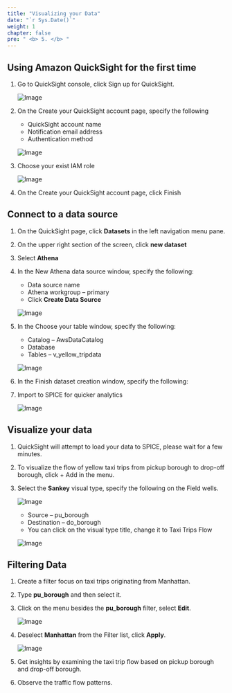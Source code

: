 ```yaml
---
title: "Visualizing your Data"
date: "`r Sys.Date()`"
weight: 1
chapter: false
pre: " <b> 5. </b> "
---
```


## Using Amazon QuickSight for the first time

1. Go to QuickSight console, click Sign up for QuickSight.

   ![Image](/repo_pmt_ws-fcj-004/images/5/5-001.png?featherlight=false&width=90pc)
2. On the Create your QuickSight account page, specify the following
    * QuickSight account name
    * Notification email address
    * Authentication method

   ![Image](/repo_pmt_ws-fcj-004/images/5/5-002.png?featherlight=false&width=90pc)
3. Choose your exist IAM role

   ![Image](/repo_pmt_ws-fcj-004/images/5/5-003.png?featherlight=false&width=90pc)
4. On the Create your QuickSight account page, click Finish

## Connect to a data source

1. On the QuickSight page, click **Datasets** in the left navigation menu pane.
2. On the upper right section of the screen, click **new dataset**
3. Select **Athena**
4. In the New Athena data source window, specify the following:

    * Data source name
    * Athena workgroup – primary
    * Click **Create Data Source**

   ![Image](/repo_pmt_ws-fcj-004/images/5/5-004.png?featherlight=false&width=90pc)

5. In the Choose your table window, specify the following:
    * Catalog – AwsDataCatalog
    * Database
    * Tables – v_yellow_tripdata

   ![Image](/repo_pmt_ws-fcj-004/images/5/5-005.png?featherlight=false&width=90pc)

6. In the Finish dataset creation window, specify the following:
7. Import to SPICE for quicker analytics

   ![Image](/repo_pmt_ws-fcj-004/images/5/5-006.png?featherlight=false&width=90pc)

## Visualize your data

1. QuickSight will attempt to load your data to SPICE, please wait for a few minutes.
2. To visualize the flow of yellow taxi trips from pickup borough to drop-off borough, click + Add in the menu.
3. Select the **Sankey** visual type, specify the following on the Field wells.

   ![Image](/repo_pmt_ws-fcj-004/images/5/5-007.png?featherlight=false&width=90pc)
    * Source – pu_borough
    * Destination – do_borough
    * You can click on the visual type title, change it to Taxi Trips Flow

   ![Image](/repo_pmt_ws-fcj-004/images/5/5-008.png?featherlight=false&width=90pc)

## Filtering Data

1. Create a filter focus on taxi trips originating from Manhattan.
2. Type **pu_borough** and then select it.
3. Click on the menu besides the **pu_borough** filter, select **Edit**.

   ![Image](/repo_pmt_ws-fcj-004/images/5/5-009.png?featherlight=false&width=90pc)
4. Deselect **Manhattan** from the Filter list, click **Apply**.

   ![Image](/repo_pmt_ws-fcj-004/images/5/5-010.png?featherlight=false&width=90pc)
5. Get insights by examining the taxi trip flow based on pickup borough and drop-off borough.
6. Observe the traffic flow patterns.